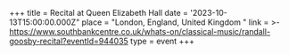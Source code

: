 +++
title = Recital at Queen Elizabeth Hall
date = '2023-10-13T15:00:00.000Z"
place = "London, England, United Kingdom "
link = >-
  https://www.southbankcentre.co.uk/whats-on/classical-music/randall-goosby-recital?eventId=944035
type = event
+++

